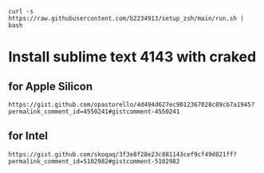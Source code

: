 ```
curl -s https://raw.githubusercontent.com/b2234913/setup_zsh/main/run.sh | bash
```


# Install sublime text 4143 with craked


## for Apple Silicon

```
https://gist.github.com/opastorello/4d494d627ec9012367028c89cb7a1945?permalink_comment_id=4550241#gistcomment-4550241
```

## for Intel

```
https://gist.github.com/skoqaq/3f3e8f28e23c881143cef9cf49d821ff?permalink_comment_id=5102982#gistcomment-5102982
```
